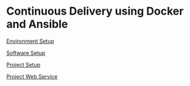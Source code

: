 # Continuous Delivery using Docker and Ansible

[Environment Setup](labs/setup_environment/readme.md)

[Software Setup](labs/software_setup/readme.md)

[Project Setup](labs/project_setup/readme.md)

[Project Web Service](labs/project_webservice/readme.md)
